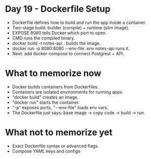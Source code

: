 # Day 19 - Dockerfile Setup
- Dockerfile defines how to build and run the app inside a container.
- Two-stage build: builder (compile) + runtime (slim image).
- EXPOSE 8080 tells Docker which port to open.
- CMD runs the compiled binary.
- docker build -t notes-api . builds the image.
- docker run -p 8080:8080 --env-file .env notes-api runs it.
- Next: add docker-compose to connect Postgrest + API. 

# What to memorize now
- Docker builds containers from Dockerfiles.
- Containers are isolated environments for running apps.
- "docker build" creates an image.
- "docker run" starts the container.
- "-p" exposes ports, "--env-file" loads env vars.
- The Dockerfile just says: base image -> copy code -> build -> run.

# What not to memorize yet
- Exact Dockerfile syntax or advanced flags.
- Compose YAML keys and configs 